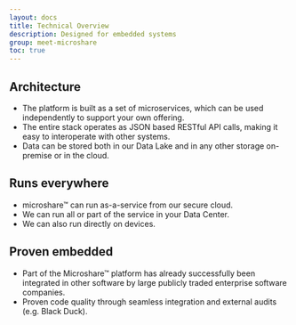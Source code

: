 ```yaml
---
layout: docs
title: Technical Overview
description: Designed for embedded systems
group: meet-microshare
toc: true
---
```


## Architecture
- The platform is built as a set of microservices, which can be used independently to support your own offering.
- The entire stack operates as JSON based RESTful API calls, making it easy to interoperate with other systems.
- Data can be stored both in our Data Lake and in any other storage on-premise or in the cloud.

## Runs everywhere
- microshare™ can run as-a-service from our secure cloud.
- We can run all or part of the service in your Data Center. 
- We can also run directly on devices.

## Proven embedded
- Part of the Microshare™ platform has already successfully been integrated in other software by large publicly traded enterprise software companies.
- Proven code quality through seamless integration and external audits (e.g. Black Duck).
